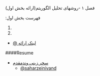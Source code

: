 

فصل ۱ -روشهای تحلیل الگوریتم(ارائه بخش اول)


:فهرست بخش اول

1.


2.

+ [@ لینک ارائه](http://dl1.abrim.ir/Videos/FMP/Algorithm/SZ-980173622-Algorithm.mp4) 



####Resume
+ [سحر زینی وندمقدم]( https://saharzeinivand.github.io/)  
  - [@saharzeinivand](https://github.com/saharzeinivand)
